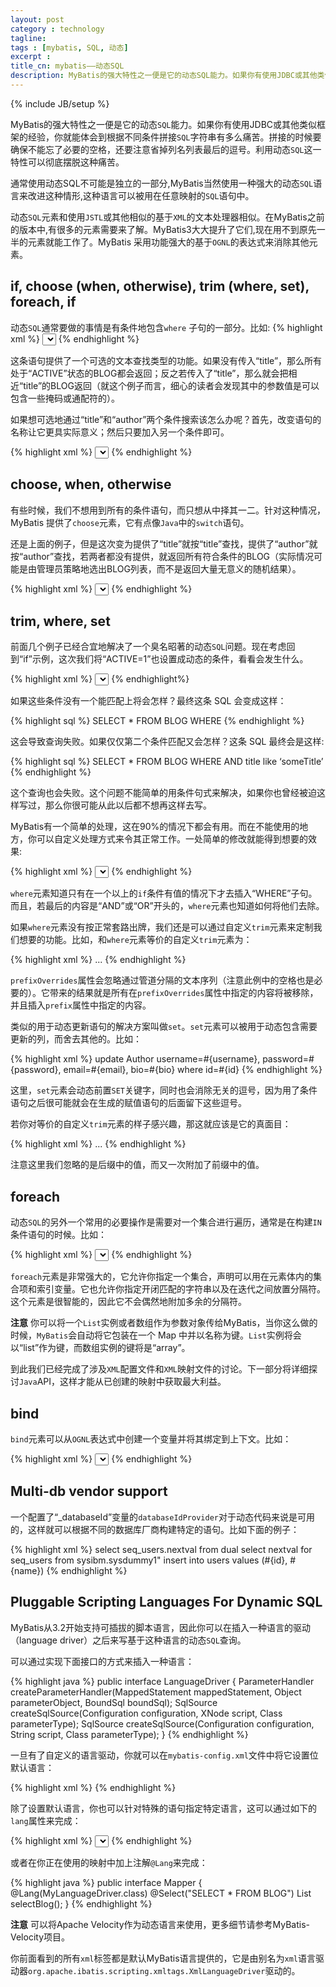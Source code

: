 ```yaml
---
layout: post
category : technology
tagline: 
tags : [mybatis, SQL, 动态]
excerpt : 
title_cn: mybatis——动态SQL
description: MyBatis的强大特性之一便是它的动态SQL能力。如果你有使用JDBC或其他类似框架的经验，你就能体会到根据不同条件拼接SQL字符串有多么痛苦。拼接的时候要确保不能忘了必要的空格，还要注意省掉列名列表最后的逗号。利用动态SQL这一特性可以彻底摆脱这种痛苦。
---
```

{% include JB/setup %}

MyBatis的强大特性之一便是它的动态<code>SQL</code>能力。如果你有使用JDBC或其他类似框架的经验，你就能体会到根据不同条件拼接<code>SQL</code>字符串有多么痛苦。拼接的时候要确保不能忘了必要的空格，还要注意省掉列名列表最后的逗号。利用动态<code>SQL</code>这一特性可以彻底摆脱这种痛苦。

通常使用动态SQL不可能是独立的一部分,MyBatis当然使用一种强大的动态<code>SQL</code>语言来改进这种情形,这种语言可以被用在任意映射的<code>SQL</code>语句中。

动态<code>SQL</code>元素和使用<code>JSTL</code>或其他相似的基于<code>XML</code>的文本处理器相似。在MyBatis之前的版本中,有很多的元素需要来了解。MyBatis3大大提升了它们,现在用不到原先一半的元素就能工作了。MyBatis 采用功能强大的基于<code>OGNL</code>的表达式来消除其他元素。

## if, choose (when, otherwise), trim (where, set), foreach, if

动态<code>SQL</code>通常要做的事情是有条件地包含<code>where</code> 子句的一部分。比如:
{% highlight xml %}
<select id="findActiveBlogWithTitleLike"
     resultType="Blog">
  SELECT * FROM BLOG 
  WHERE state = ‘ACTIVE’ 
  <if test="title != null">
    AND title like #{title}
  </if>
</select>
{% endhighlight %}

这条语句提供了一个可选的文本查找类型的功能。如果没有传入“title”，那么所有处于“ACTIVE”状态的BLOG都会返回；反之若传入了“title”，那么就会把相近“title”的BLOG返回（就这个例子而言，细心的读者会发现其中的参数值是可以包含一些掩码或通配符的）。

如果想可选地通过“title”和“author”两个条件搜索该怎么办呢？首先，改变语句的名称让它更具实际意义；然后只要加入另一个条件即可。

{% highlight xml %}
<select id="findActiveBlogLike" resultType="Blog">
  SELECT * FROM BLOG WHERE state = ‘ACTIVE’ 
  <if test="title != null">
    AND title like #{title}
  </if>
  <if test="author != null and author.name != null">
    AND author_name like #{author.name}
  </if>
</select>
{% endhighlight %}

## choose, when, otherwise

有些时候，我们不想用到所有的条件语句，而只想从中择其一二。针对这种情况，MyBatis 提供了<code>choose</code>元素，它有点像<code>Java</code>中的<code>switch</code>语句。

还是上面的例子，但是这次变为提供了“title”就按“title”查找，提供了“author”就按“author”查找，若两者都没有提供，就返回所有符合条件的BLOG（实际情况可能是由管理员策略地选出BLOG列表，而不是返回大量无意义的随机结果）。

{% highlight xml %}
<select id="findActiveBlogLike"
     resultType="Blog">
  SELECT * FROM BLOG WHERE state = ‘ACTIVE’
  <choose>
    <when test="title != null">
      AND title like #{title}
    </when>
    <when test="author != null and author.name != null">
      AND author_name like #{author.name}
    </when>
    <otherwise>
      AND featured = 1
    </otherwise>
  </choose>
</select>
{% endhighlight %}

## trim, where, set

前面几个例子已经合宜地解决了一个臭名昭著的动态<code>SQL</code>问题。现在考虑回到“if”示例，这次我们将“ACTIVE=1”也设置成动态的条件，看看会发生什么。

{% highlight xml %}
<select id="findActiveBlogLike"
     resultType="Blog">
  SELECT * FROM BLOG 
  WHERE 
  <if test="state != null">
    state = #{state}
  </if> 
  <if test="title != null">
    AND title like #{title}
  </if>
  <if test="author != null and author.name != null">
    AND author_name like #{author.name}
  </if>
</select>
{% endhighlight%}

如果这些条件没有一个能匹配上将会怎样？最终这条 SQL 会变成这样：

{% highlight sql %}
SELECT * FROM BLOG WHERE
{% endhighlight %}

这会导致查询失败。如果仅仅第二个条件匹配又会怎样？这条 SQL 最终会是这样:

{% highlight sql %}
SELECT * FROM BLOG WHERE AND title like ‘someTitle’
{% endhighlight %}

这个查询也会失败。这个问题不能简单的用条件句式来解决，如果你也曾经被迫这样写过，那么你很可能从此以后都不想再这样去写。

MyBatis有一个简单的处理，这在90%的情况下都会有用。而在不能使用的地方，你可以自定义处理方式来令其正常工作。一处简单的修改就能得到想要的效果:

{% highlight xml %}
<select id="findActiveBlogLike"
     resultType="Blog">
  SELECT * FROM BLOG 
  <where> 
    <if test="state != null">
         state = #{state}
    </if> 
    <if test="title != null">
        AND title like #{title}
    </if>
    <if test="author != null and author.name != null">
        AND author_name like #{author.name}
    </if>
  </where>
</select>
{% endhighlight %}

<code>where</code>元素知道只有在一个以上的<code>if</code>条件有值的情况下才去插入“WHERE”子句。而且，若最后的内容是“AND”或“OR”开头的，<code>where</code>元素也知道如何将他们去除。

如果<code>where</code>元素没有按正常套路出牌，我们还是可以通过自定义<code>trim</code>元素来定制我们想要的功能。比如，和<code>where</code>元素等价的自定义<code>trim</code>元素为：

{% highlight xml %}
<trim prefix="WHERE" prefixOverrides="AND |OR ">
  ... 
</trim>
{% endhighlight %}

<code>prefixOverrides</code>属性会忽略通过管道分隔的文本序列（注意此例中的空格也是必要的）。它带来的结果就是所有在<code>prefixOverrides</code>属性中指定的内容将被移除，并且插入<code>prefix</code>属性中指定的内容。

类似的用于动态更新语句的解决方案叫做<code>set</code>。<code>set</code>元素可以被用于动态包含需要更新的列，而舍去其他的。比如：

{% highlight xml %}
<update id="updateAuthorIfNecessary">
  update Author
    <set>
      <if test="username != null">username=#{username},</if>
      <if test="password != null">password=#{password},</if>
      <if test="email != null">email=#{email},</if>
      <if test="bio != null">bio=#{bio}</if>
    </set>
  where id=#{id}
</update>
{% endhighlight %}

这里，<code>set</code>元素会动态前置<code>SET</code>关键字，同时也会消除无关的逗号，因为用了条件语句之后很可能就会在生成的赋值语句的后面留下这些逗号。

若你对等价的自定义<code>trim</code>元素的样子感兴趣，那这就应该是它的真面目：

{% highlight xml %}
<trim prefix="SET" suffixOverrides=",">
  ...
</trim>
{% endhighlight %}

注意这里我们忽略的是后缀中的值，而又一次附加了前缀中的值。

## foreach

动态<code>SQL</code>的另外一个常用的必要操作是需要对一个集合进行遍历，通常是在构建<code>IN</code>条件语句的时候。比如：

{% highlight xml %}
<select id="selectPostIn" resultType="domain.blog.Post">
  SELECT *
  FROM POST P
  WHERE ID in
  <foreach item="item" index="index" collection="list"
      open="(" separator="," close=")">
        #{item}
  </foreach>
</select>
{% endhighlight %}

<code>foreach</code>元素是非常强大的，它允许你指定一个集合，声明可以用在元素体内的集合项和索引变量。它也允许你指定开闭匹配的字符串以及在迭代之间放置分隔符。这个元素是很智能的，因此它不会偶然地附加多余的分隔符。

**注意** 你可以将一个<code>List</code>实例或者数组作为参数对象传给MyBatis，当你这么做的时候，<code>MyBatis</code>会自动将它包装在一个 Map 中并以名称为键。<code>List</code>实例将会以“list”作为键，而数组实例的键将是“array”。

到此我们已经完成了涉及<code>XML</code>配置文件和<code>XML</code>映射文件的讨论。下一部分将详细探讨<code>Java</code>API，这样才能从已创建的映射中获取最大利益。

## bind
<code>bind</code>元素可以从<code>OGNL</code>表达式中创建一个变量并将其绑定到上下文。比如：

{% highlight xml %}
<select id="selectBlogsLike" resultType="Blog">
  <bind name="pattern" value="'%' + _parameter.getTitle() + '%'" />
  SELECT * FROM BLOG
  WHERE title LIKE #{pattern}
</select>
{% endhighlight %}

## Multi-db vendor support

一个配置了“_databaseId”变量的<code>databaseIdProvider</code>对于动态代码来说是可用的，这样就可以根据不同的数据库厂商构建特定的语句。比如下面的例子：

{% highlight xml %}
<insert id="insert">
  <selectKey keyProperty="id" resultType="int" order="BEFORE">
    <if test="_databaseId == 'oracle'">
      select seq_users.nextval from dual
    </if>
    <if test="_databaseId == 'db2'">
      select nextval for seq_users from sysibm.sysdummy1"
    </if>
  </selectKey>
  insert into users values (#{id}, #{name})
</insert>
{% endhighlight %}

## Pluggable Scripting Languages For Dynamic SQL

MyBatis从3.2开始支持可插拔的脚本语言，因此你可以在插入一种语言的驱动（language driver）之后来写基于这种语言的动态<code>SQL</code>查询。

可以通过实现下面接口的方式来插入一种语言：

{% highlight java %}
public interface LanguageDriver {
  ParameterHandler createParameterHandler(MappedStatement mappedStatement, Object parameterObject, BoundSql boundSql);
  SqlSource createSqlSource(Configuration configuration, XNode script, Class<?> parameterType);
  SqlSource createSqlSource(Configuration configuration, String script, Class<?> parameterType);
}
{% endhighlight %}

一旦有了自定义的语言驱动，你就可以在<code>mybatis-config.xml</code>文件中将它设置位默认语言：

{% highlight xml %}
<typeAliases>
  <typeAlias type="org.sample.MyLanguageDriver" alias="myLanguage"/>
</typeAliases>
<settings>
  <setting name="defaultScriptingLanguage" value="myLanguage"/>
</settings>
{% endhighlight %}

除了设置默认语言，你也可以针对特殊的语句指定特定语言，这可以通过如下的<code>lang</code>属性来完成：

{% highlight xml %}
<select id="selectBlog" lang="myLanguage">
  SELECT * FROM BLOG
</select>
{% endhighlight %}

或者在你正在使用的映射中加上注解<code>@Lang</code>来完成：

{% highlight java %}
public interface Mapper {
  @Lang(MyLanguageDriver.class)
  @Select("SELECT * FROM BLOG")
  List<Blog> selectBlog();
}
{% endhighlight %}

**注意** 可以将Apache Velocity作为动态语言来使用，更多细节请参考MyBatis-Velocity项目。

你前面看到的所有<code>xml</code>标签都是默认MyBatis语言提供的，它是由别名为<code>xml</code>语言驱动器<code>org.apache.ibatis.scripting.xmltags.XmlLanguageDriver</code>驱动的。